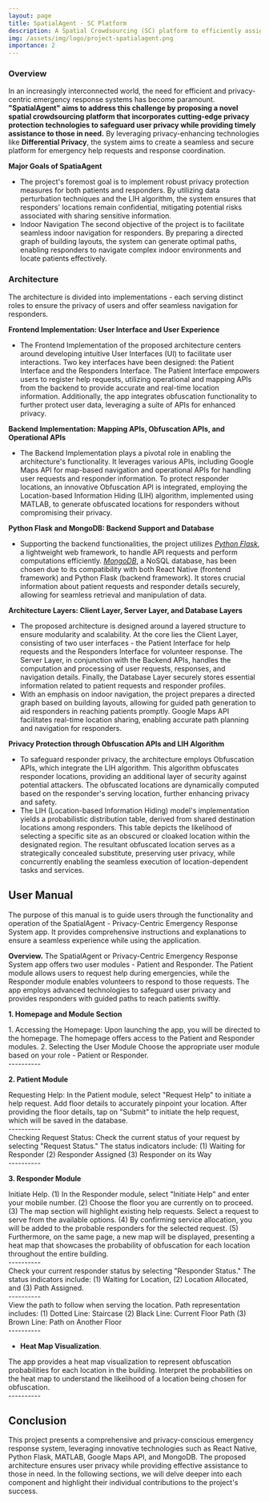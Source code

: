 ```yaml
---
layout: page
title: SpatialAgent - SC Platform
description: A Spatial Crowdsourcing (SC) platform to efficiently assign spatial tasks to crowdsourced workers. 
img: /assets/img/logo/project-spatialagent.png
importance: 2
---
```


### Overview
In an increasingly interconnected world, the need for efficient and privacy-centric emergency response systems has become paramount. **"SpatialAgent" aims to address this challenge by proposing a novel spatial crowdsourcing platform that incorporates cutting-edge privacy protection technologies to safeguard user privacy while providing timely assistance to those in need.** By leveraging privacy-enhancing technologies like **Differential Privacy**, the system aims to create a seamless and secure platform for emergency help requests and response coordination.

**Major Goals of SpatiaAgent**
* The project's foremost goal is to implement robust privacy protection measures for both patients and responders. By utilizing data perturbation techniques and the LIH algorithm, the system ensures that responders' locations remain confidential, mitigating potential risks associated with sharing sensitive information.
* Indoor Navigation
The second objective of the project is to facilitate seamless indoor navigation for responders. By preparing a directed graph of building layouts, the system can generate optimal paths, enabling responders to navigate complex indoor environments and locate patients effectively.


### Architecture
The architecture is divided into implementations - each serving distinct roles to ensure the privacy of users and offer seamless navigation for responders.

**Frontend Implementation: User Interface and User Experience**
* The Frontend Implementation of the proposed architecture centers around developing intuitive User Interfaces (UI) to facilitate user interactions. Two key interfaces have been designed: the Patient Interface and the Responders Interface. The Patient Interface empowers users to register help requests, utilizing operational and mapping APIs from the backend to provide accurate and real-time location information. Additionally, the app integrates obfuscation functionality to further protect user data, leveraging a suite of APIs for enhanced privacy.

**Backend Implementation: Mapping APIs, Obfuscation APIs, and Operational APIs**
* The Backend Implementation plays a pivotal role in enabling the architecture's functionality. It leverages various APIs, including Google Maps API for map-based navigation and operational APIs for handling user requests and responder information. To protect responder locations, an innovative Obfuscation API is integrated, employing the Location-based Information Hiding (LIH) algorithm, implemented using MATLAB, to generate obfuscated locations for responders without compromising their privacy.



**Python Flask and MongoDB: Backend Support and Database**
* Supporting the backend functionalities, the project utilizes <a href="https://flask.palletsprojects.com/en/2.3.x/">*Python Flask*</a>, a lightweight web framework, to handle API requests and perform computations efficiently. <a href="https://www.mongodb.com/">*MongoDB*</a>, a NoSQL database, has been chosen due to its compatibility with both React Native (frontend framework) and Python Flask (backend framework). It stores crucial information about patient requests and responder details securely, allowing for seamless retrieval and manipulation of data.

**Architecture Layers: Client Layer, Server Layer, and Database Layers**
* The proposed architecture is designed around a layered structure to ensure modularity and scalability. At the core lies the Client Layer, consisting of two user interfaces - the Patient Interface for help requests and the Responders Interface for volunteer response. The Server Layer, in conjunction with the Backend APIs, handles the computation and processing of user requests, responses, and navigation details. Finally, the Database Layer securely stores essential information related to patient requests and responder profiles.
* With an emphasis on indoor navigation, the project prepares a directed graph based on building layouts, allowing for guided path generation to aid responders in reaching patients promptly. Google Maps API facilitates real-time location sharing, enabling accurate path planning and navigation for responders.

**Privacy Protection through Obfuscation APIs and LIH Algorithm**
* To safeguard responder privacy, the architecture employs Obfuscation APIs, which integrate the LIH algorithm. This algorithm obfuscates responder locations, providing an additional layer of security against potential attackers. The obfuscated locations are dynamically computed based on the responder's serving location, further enhancing privacy and safety.
* The LIH (Location-based Information Hiding) model's implementation yields a probabilistic distribution table, derived from shared destination locations among responders. This table depicts the likelihood of selecting a specific site as an obscured or cloaked location within the designated region. The resultant obfuscated location serves as a strategically concealed substitute, preserving user privacy, while concurrently enabling the seamless execution of location-dependent tasks and services.

## User Manual
The purpose of this manual is to guide users through the functionality and operation of the SpatialAgent - Privacy-Centric Emergency Response System app. It provides comprehensive instructions and explanations to ensure a seamless experience while using the application.

**Overview.** The SpatialAgent or Privacy-Centric Emergency Response System app offers two user modules - Patient and Responder. The Patient module allows users to request help during emergencies, while the Responder module enables volunteers to respond to those requests. The app employs advanced technologies to safeguard user privacy and provides responders with guided paths to reach patients swiftly.

**1. Homepage and Module Section**


<div class="row justify-content-md-center">
    <div class="col-sm-3">
        <img class="img-fluid rounded z-depth-1" src="{{ '/assets/img/projects/SpatialAgent/1Homepage.png' | relative_url }}" alt="" title="Homepage"/>
    </div>
    <div class="col-sm-6">
        1. Accessing the Homepage: Upon launching the app, you will be directed to the homepage. The homepage offers access to the Patient and Responder modules.
        2. Selecting the User Module Choose the appropriate user module based on your role - Patient or Responder.
    </div>
</div>
----------


**2. Patient Module** 


<div class="row justify-content-md-center">
    <div class="col-sm-3">
        <img class="img-fluid rounded z-depth-1" src="{{ '/assets/img/projects/SpatialAgent/2PatientModule.png' | relative_url }}" alt="" title="Homepage"/>
    </div>
    <div class="col-sm-6">
        Requesting Help: In the Patient module, select "Request Help" to initiate a help request. Add floor details to accurately pinpoint your location. After providing the floor details, tap on "Submit" to initiate the help request, which will be saved in the database.
    </div>
</div>
----------

<div class="row justify-content-md-center">
    <div class="col-sm-3">
        <img class="img-fluid rounded z-depth-1" src="{{ '/assets/img/projects/SpatialAgent/3RequestHelp.png' | relative_url }}" alt="" title="Homepage"/>
    </div>
    <div class="col-sm-6">
        Checking Request Status: Check the current status of your request by selecting "Request Status." The status indicators include: (1) Waiting for Responder (2) Responder Assigned (3) Responder on its Way
    </div>
</div>
----------



**3. Responder Module** 

<div class="row justify-content-md-center">
    <div class="col-sm-3">
        <img class="img-fluid rounded z-depth-1" src="{{ '/assets/img/projects/SpatialAgent/4ResponderInitiate.png' | relative_url }}" alt="" title="Homepage"/>
    </div>
    <div class="col-sm-6">
    Initiate Help. (1) In the Responder module, select "Initiate Help" and enter your mobile number. (2) Choose the floor you are currently on to proceed. (3) The map section will highlight existing help requests. Select a request to serve from the available options. (4) By confirming service allocation, you will be added to the probable responders for the selected request. (5) Furthermore, on the same page, a new map will be displayed, presenting a heat map that showcases the probability of obfuscation for each location throughout the entire building.
    </div>
</div>
----------

<div class="row justify-content-md-center">
    <div class="col-sm-3">
        <img class="img-fluid rounded z-depth-1" src="{{ '/assets/img/projects/SpatialAgent/5ResponderCheckingStatus1.png' | relative_url }}" alt="" title="Homepage"/>
    </div>
    <div class="col-sm-6">
        Check your current responder status by selecting "Responder Status." The status indicators include: (1) Waiting for Location, (2) Location Allocated, and (3) Path Assigned. 
    </div>
</div>
----------

<div class="row justify-content-md-center">
    <div class="col-sm-3">
        <img class="img-fluid rounded z-depth-1" src="{{ '/assets/img/projects/SpatialAgent/7ResponderPath.png' | relative_url }}" alt="" title="Homepage"/>
    </div>
    <div class="col-sm-6">
    View the path to follow when serving the location. Path representation includes:
    (1) Dotted Line: Staircase 
    (2) Black Line: Current Floor Path 
    (3) Brown Line: Path on Another Floor 
    </div>
</div>
----------

* **Heat Map Visualization**. 
<div class="row justify-content-md-center">
    <div class="col-sm-3">
        <img class="img-fluid rounded z-depth-1" src="{{ '/assets/img/projects/SpatialAgent/8Heatmap.png' | relative_url }}" alt="" title="Homepage"/>
    </div>
    <div class="col-sm-6">
        The app provides a heat map visualization to represent obfuscation probabilities for each location in the building. Interpret the probabilities on the heat map to understand the likelihood of a location being chosen for obfuscation.
    </div>
</div>
----------

## Conclusion
This project presents a comprehensive and privacy-conscious emergency response system, leveraging innovative technologies such as React Native, Python Flask, MATLAB, Google Maps API, and MongoDB. The proposed architecture ensures user privacy while providing effective assistance to those in need. In the following sections, we will delve deeper into each component and highlight their individual contributions to the project's success.	


